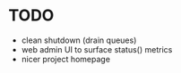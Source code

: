 TODO
===============

 - clean shutdown (drain queues)
 - web admin UI to surface status() metrics
 - nicer project homepage